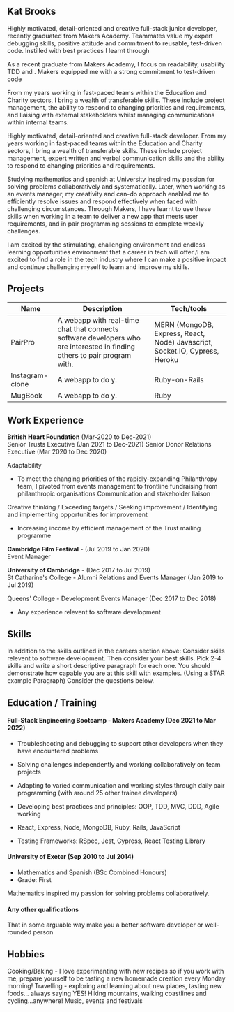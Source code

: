 ## Kat Brooks

Highly motivated, detail-oriented and creative full-stack junior developer, recently graduated from Makers Academy. Teammates value my expert debugging skills, positive attitude and commitment to reusable, test-driven code.  Instilled with best practices I learnt through 

As a recent graduate from Makers Academy, I focus on readability, usability TDD and . Makers equipped me with a strong commitment to test-driven code  

From my years working in fast-paced teams within the Education and Charity sectors, I bring a wealth of transferable skills. These include project management, the ability to respond to changing priorities and requirements, and liaising with external stakeholders whilst managing communications within internal teams. 

Highly motivated, detail-oriented and creative full-stack developer. From my years working in fast-paced teams within the Education and Charity sectors, I bring a wealth of transferable skills. These include project management, expert written and verbal communication skills and the ability to respond to changing priorities and requirements. 

Studying mathematics and spanish at University inspired my passion for solving problems collaboratively and systematically. Later, when working as an events manager, my creativity and can-do approach enabled me to efficiently resolve issues and respond effectively when faced with challenging circumstances. Through Makers, I have learnt to use these skills when working in a team to deliver a new app that meets user requirements, and in pair programming sessions to complete weekly challenges. 

I am excited by the stimulating, challenging environment and endless learning opportunities environment that a career in tech will offer./I am excited to find a role in the tech industry where I can make a positive impact and continue challenging myself to learn and improve my skills. 


## Projects

| Name              | Description                           | Tech/tools        |
| ------------------| -----------------             | ----------------- |
| PairPro           | A webapp with real-time chat that connects software developers who are interested in finding others to pair program with. | MERN (MongoDB, Express, React, Node) Javascript, Socket.IO, Cypress, Heroku |
| Instagram-clone   | A webapp to do y. | Ruby-on-Rails              |
| MugBook           | A webapp to do y. | Ruby              |

## Work Experience

**British Heart Foundation** (Mar-2020 to Dec-2021)  
Senior Trusts Executive (Jan 2021 to Dec-2021)
Senior Donor Relations Executive (Mar 2020 to Dec 2020)

Adaptability
- To meet the changing priorities of the rapidly-expanding Philanthropy team, I pivoted from events management to frontline fundraising from philanthropic organisations
Communication and stakeholder liaison

Creative thinking / Exceeding targets / Seeking improvement / Identifying and implementing opportunities for improvement
- Increasing income by efficient management of the Trust mailing programme   

**Cambridge Film Festival** - (Jul 2019 to Jan 2020)  
Event Manager

**University of Cambridge** - (Dec 2017 to Jul 2019)  
St Catharine's College - Alumni Relations and Events Manager (Jan 2019 to Jul 2019)

Queens' College - Development Events Manager (Dec 2017 to Dec 2018)

- Any experience relevent to software development

## Skills
In addition to the skills outlined in the careers section above:
Consider skills relevent to software development. Then consider your best skills. Pick 2-4 skills and write a short descriptive paragraph for each one. You should demonstrate how capable you are at this skill with examples.
(Using a STAR example Paragraph) Consider the questions below.

## Education / Training

#### Full-Stack Engineering Bootcamp - Makers Academy (Dec 2021 to Mar 2022)
- Troubleshooting and debugging to support other developers when they have encountered problems
- Solving challenges independently and working collaboratively on team projects
- Adapting to varied communication and working styles through daily pair programming (with around 25 other trainee developers)

- Developing best practices and principles: OOP, TDD, MVC, DDD, Agile working
- React, Express, Node, MongoDB, Ruby, Rails, JavaScript
- Testing Frameworks: RSpec, Jest, Cypress, React Testing Library

#### University of Exeter (Sep 2010 to Jul 2014)

- Mathematics and Spanish (BSc Combined Honours)
- Grade: First

Mathematics inspired my passion for solving problems collaboratively.

#### Any other qualifications

That in some arguable way make you a better software developer or well-rounded person

## Hobbies

Cooking/Baking - I love experimenting with new recipes so if you work with me, prepare yourself to be tasting a new homemade creation every Monday morning!
Travelling - exploring and learning about new places, tasting new foods... always saying YES!
Hiking mountains, walking coastlines and cycling...anywhere! 
Music, events and festivals
